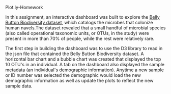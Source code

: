 
Plot.ly-Homework

In this assignment, an interactive dashboard was built  to explore the [Belly Button Biodiversity dataset](http://robdunnlab.com/projects/belly-button-biodiversity/), which catalogs the microbes that colonize human navels.The dataset revealed that a small handful of microbial species (also called operational taxonomic units, or OTUs, in the study) were present in more than 70% of people, while the rest were relatively rare.

The first step in building the dashboard was to use the D3 library to read in the json file that contained the Belly Button Biodiversity dataset.  A horizontal bar chart and a bubble chart was created that displayed the top 10 OTU's in an individual.  A tab on the dashboard also displayed the sample metadata (an individual's demographic information).  Anytime a new sample or ID number was selected the demographic  would load the new demographic information as well as update the plots to reflect the new sample data. 




